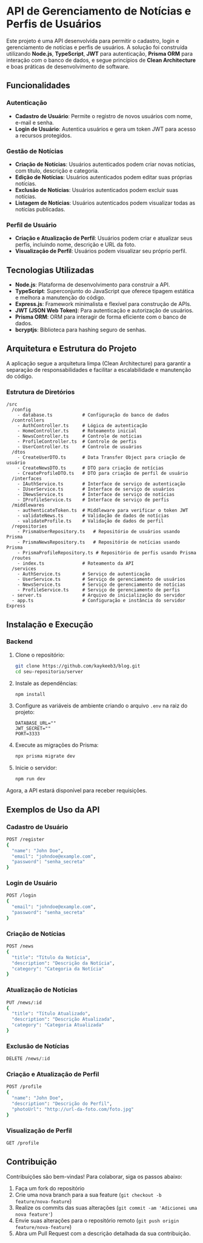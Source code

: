 # API de Gerenciamento de Notícias e Perfis de Usuários

Este projeto é uma API desenvolvida para permitir o cadastro, login e gerenciamento de notícias e perfis de usuários. A solução foi construída utilizando **Node.js**, **TypeScript**, **JWT** para autenticação, **Prisma ORM** para interação com o banco de dados, e segue princípios de **Clean Architecture** e boas práticas de desenvolvimento de software.

## Funcionalidades

### Autenticação
- **Cadastro de Usuário**: Permite o registro de novos usuários com nome, e-mail e senha.
- **Login de Usuário**: Autentica usuários e gera um token JWT para acesso a recursos protegidos.

### Gestão de Notícias
- **Criação de Notícias**: Usuários autenticados podem criar novas notícias, com título, descrição e categoria.
- **Edição de Notícias**: Usuários autenticados podem editar suas próprias notícias.
- **Exclusão de Notícias**: Usuários autenticados podem excluir suas notícias.
- **Listagem de Notícias**: Usuários autenticados podem visualizar todas as notícias publicadas.

### Perfil de Usuário
- **Criação e Atualização de Perfil**: Usuários podem criar e atualizar seus perfis, incluindo nome, descrição e URL da foto.
- **Visualização de Perfil**: Usuários podem visualizar seu próprio perfil.

## Tecnologias Utilizadas

- **Node.js**: Plataforma de desenvolvimento para construir a API.
- **TypeScript**: Superconjunto do JavaScript que oferece tipagem estática e melhora a manutenção do código.
- **Express.js**: Framework minimalista e flexível para construção de APIs.
- **JWT (JSON Web Token)**: Para autenticação e autorização de usuários.
- **Prisma ORM**: ORM para interagir de forma eficiente com o banco de dados.
- **bcryptjs**: Biblioteca para hashing seguro de senhas.

## Arquitetura e Estrutura do Projeto

A aplicação segue a arquitetura limpa (Clean Architecture) para garantir a separação de responsabilidades e facilitar a escalabilidade e manutenção do código.

### Estrutura de Diretórios

```
/src
  /config
    - database.ts           # Configuração do banco de dados
  /controllers
    - AuthController.ts     # Lógica de autenticação
    - HomeController.ts     # Roteamento inicial
    - NewsController.ts     # Controle de notícias
    - ProfileController.ts  # Controle de perfis
    - UserController.ts     # Controle de usuários
  /dtos
    - CreateUserDTO.ts      # Data Transfer Object para criação de usuário
    - CreateNewsDTO.ts      # DTO para criação de notícias
    - CreateProfileDTO.ts   # DTO para criação de perfil de usuário
  /interfaces
    - IAuthService.ts       # Interface de serviço de autenticação
    - IUserService.ts       # Interface de serviço de usuários
    - INewsService.ts       # Interface de serviço de notícias
    - IProfileService.ts    # Interface de serviço de perfis
  /middlewares
    - authenticateToken.ts  # Middleware para verificar o token JWT
    - validateNews.ts       # Validação de dados de notícias
    - validateProfile.ts    # Validação de dados de perfil
  /repositories
    - PrismaUserRepository.ts   # Repositório de usuários usando Prisma
    - PrismaNewsRepository.ts   # Repositório de notícias usando Prisma
    - PrismaProfileRepository.ts # Repositório de perfis usando Prisma
  /routes
    - index.ts              # Roteamento da API
  /services
    - AuthService.ts        # Serviço de autenticação
    - UserService.ts        # Serviço de gerenciamento de usuários
    - NewsService.ts        # Serviço de gerenciamento de notícias
    - ProfileService.ts     # Serviço de gerenciamento de perfis
  - server.ts               # Arquivo de inicialização do servidor
  - app.ts                  # Configuração e instância do servidor Express
```

## Instalação e Execução

### Backend

1. Clone o repositório:

   ```bash
   git clone https://github.com/kaykeeb3/blog.git
   cd seu-repositorio/server
   ```

2. Instale as dependências:

   ```bash
   npm install
   ```

3. Configure as variáveis de ambiente criando o arquivo `.env` na raiz do projeto:

   ```env
   DATABASE_URL=""
   JWT_SECRET=""
   PORT=3333
   ```

4. Execute as migrações do Prisma:

   ```bash
   npx prisma migrate dev
   ```

5. Inicie o servidor:

   ```bash
   npm run dev
   ```

Agora, a API estará disponível para receber requisições.

## Exemplos de Uso da API

### Cadastro de Usuário

```bash
POST /register
{
  "name": "John Doe",
  "email": "johndoe@example.com",
  "password": "senha_secreta"
}
```

### Login de Usuário

```bash
POST /login
{
  "email": "johndoe@example.com",
  "password": "senha_secreta"
}
```

### Criação de Notícias

```bash
POST /news
{
  "title": "Título da Notícia",
  "description": "Descrição da Notícia",
  "category": "Categoria da Notícia"
}
```

### Atualização de Notícias

```bash
PUT /news/:id
{
  "title": "Título Atualizado",
  "description": "Descrição Atualizada",
  "category": "Categoria Atualizada"
}
```

### Exclusão de Notícias

```bash
DELETE /news/:id
```

### Criação e Atualização de Perfil

```bash
POST /profile
{
  "name": "John Doe",
  "description": "Descrição do Perfil",
  "photoUrl": "http://url-da-foto.com/foto.jpg"
}
```

### Visualização de Perfil

```bash
GET /profile
```

## Contribuição

Contribuições são bem-vindas! Para colaborar, siga os passos abaixo:

1. Faça um fork do repositório
2. Crie uma nova branch para a sua feature (`git checkout -b feature/nova-feature`)
3. Realize os commits das suas alterações (`git commit -am 'Adicionei uma nova feature'`)
4. Envie suas alterações para o repositório remoto (`git push origin feature/nova-feature`)
5. Abra um Pull Request com a descrição detalhada da sua contribuição.

